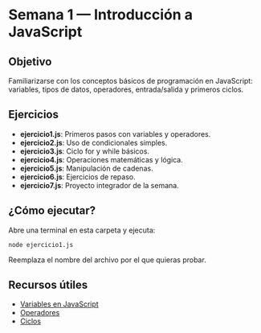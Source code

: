 # Semana 1 — Introducción a JavaScript

## Objetivo

Familiarizarse con los conceptos básicos de programación en JavaScript: variables, tipos de datos, operadores, entrada/salida y primeros ciclos.

## Ejercicios

- **ejercicio1.js**: Primeros pasos con variables y operadores.
- **ejercicio2.js**: Uso de condicionales simples.
- **ejercicio3.js**: Ciclo for y while básicos.
- **ejercicio4.js**: Operaciones matemáticas y lógica.
- **ejercicio5.js**: Manipulación de cadenas.
- **ejercicio6.js**: Ejercicios de repaso.
- **ejercicio7.js**: Proyecto integrador de la semana.

## ¿Cómo ejecutar?

Abre una terminal en esta carpeta y ejecuta:

```
node ejercicio1.js
```

Reemplaza el nombre del archivo por el que quieras probar.

## Recursos útiles

- [Variables en JavaScript](https://developer.mozilla.org/es/docs/Web/JavaScript/Guide/Grammar_and_types)
- [Operadores](https://developer.mozilla.org/es/docs/Web/JavaScript/Guide/Expressions_and_Operators)
- [Ciclos](https://developer.mozilla.org/es/docs/Web/JavaScript/Guide/Loops_and_iteration)
